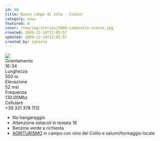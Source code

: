 ```yaml
---
id: 68
title: Nuovo campo di volo - Isonzo
category: news
featured: 0
cover: /new/img/stories/2009-campovolo-isonzo.jpg
created: 2009-12-14T12:05:57
updated: 2009-12-14T12:05:57
created_by: ignazio
---
```


<img  src="/new/img/stories/2009-campovolo-isonzo.jpg" class="float-start mr-3 w-[300px]"/>
<div class="grid grid-cols-[auto,1fr] mb-4">
    <div class="p-[11px] border-y border-orange-200 bg-orange-100">Orientamento</div>
    <div class="p-[11px] border-y border-orange-200">16-34</div>
    <div class="p-[11px] border-b border-orange-200 bg-orange-100">Lunghezza</div>
    <div class="p-[11px] border-b border-orange-200">500 m</div>
    <div class="p-[11px] border-b border-orange-200 bg-orange-100">Elevazione</div>
    <div class="p-[11px] border-b border-orange-200">52 msl</div>
    <div class="p-[11px] border-b border-orange-200 bg-orange-100">Frequenza</div>
    <div class="p-[11px] border-b border-orange-200">130.00Mhz</div>
    <div class="p-[11px] border-b border-orange-200 bg-orange-100">Cellulare</div>
    <div class="p-[11px] border-b border-orange-200">+39 331 378 1112</div>
</div>
<ul>
    <li>No hangaraggio</li>
    <li>Attenzione ostacoli in testata 16</li>
    <li>Benzina verde a richiesta</li>
    <li><a href="http://www.cantinaturus.it/1/pista_aerei_ultraleggeri_3709967.html" target="_blank">AGRITURISMO</a> in campo con vino del Collio e salumi/formaggio locale</li>
</ul>
